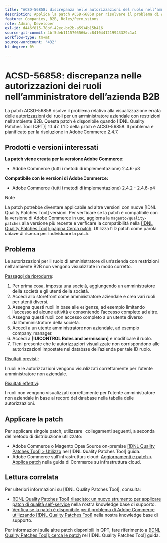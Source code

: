 ```yaml
---
title: "ACSD-56858: discrepanza nelle autorizzazioni del ruolo nell’amministratore dell’azienda B2B"
description: Applica la patch ACSD-56858 per risolvere il problema di Adobe Commerce, in cui le autorizzazioni dei ruoli non vengono visualizzate correttamente per un amministratore aziendale con restrizioni nell’ambiente B2B.
feature: Companies, B2B, Roles/Permissions
role: Admin, Developer
exl-id: d446f815-78bf-42ec-bc2b-a5934b15b416
source-git-commit: 4bf5deb1115705560acc8410441219943329c1a4
workflow-type: tm+mt
source-wordcount: '432'
ht-degree: 0%

---
```


# ACSD-56858: discrepanza nelle autorizzazioni dei ruoli nell’amministratore dell’azienda B2B

La patch ACSD-56858 risolve il problema relativo alla visualizzazione errata delle autorizzazioni dei ruoli per un amministratore aziendale con restrizioni nell’ambiente B2B. Questa patch è disponibile quando [!DNL Quality Patches Tool (QPT)] 1.1.47. L’ID della patch è ACSD-56858. Il problema è pianificato per la risoluzione in Adobe Commerce 2.4.7.

## Prodotti e versioni interessati

**La patch viene creata per la versione Adobe Commerce:**

* Adobe Commerce (tutti i metodi di implementazione) 2.4.6-p3

**Compatibile con le versioni di Adobe Commerce:**

* Adobe Commerce (tutti i metodi di implementazione) 2.4.2 - 2.4.6-p4

>[!NOTE]
>
>La patch potrebbe diventare applicabile ad altre versioni con nuove [!DNL Quality Patches Tool] versioni. Per verificare se la patch è compatibile con la versione di Adobe Commerce in uso, aggiorna la `magento/quality-patches` alla versione più recente e verificare la compatibilità nella [[!DNL Quality Patches Tool]: pagina Cerca patch](https://experienceleague.adobe.com/tools/commerce-quality-patches/index.html). Utilizza l’ID patch come parola chiave di ricerca per individuare la patch.

## Problema

Le autorizzazioni per il ruolo di amministratore di un’azienda con restrizioni nell’ambiente B2B non vengono visualizzate in modo corretto.

<u>Passaggi da riprodurre</u>:

1. Per prima cosa, imposta una società, aggiungendo un amministratore della società e gli utenti della società.
1. Accedi allo storefront come amministratore aziendale e crea vari ruoli per utenti diversi.
1. Assegna questi ruoli in base alle esigenze, ad esempio limitando l’accesso ad alcune attività e consentendo l’accesso completo ad altre.
1. Assegna questi ruoli con accesso completo a un utente diverso dall’amministratore della società.
1. Accedi a un utente amministratore non aziendale, ad esempio company_manager.
1. Accedi a **[!UICONTROL Roles and permission]** e modificare il ruolo.
1. Tieni presente che le autorizzazioni visualizzate non corrispondono alle autorizzazioni impostate nel database dell’azienda per tale ID ruolo.

<u>Risultati previsti</u>:

I ruoli e le autorizzazioni vengono visualizzati correttamente per l’utente amministratore non aziendale.

<u>Risultati effettivi</u>:

I ruoli non vengono visualizzati correttamente per l’utente amministratore non aziendale in base ai record del database nella tabella delle autorizzazioni.

## Applicare la patch

Per applicare singole patch, utilizzare i collegamenti seguenti, a seconda del metodo di distribuzione utilizzato:

* Adobe Commerce o Magento Open Source on-premise [[!DNL Quality Patches Tool] > Utilizzo](https://experienceleague.adobe.com/docs/commerce-operations/tools/quality-patches-tool/usage.html) nel [!DNL Quality Patches Tool] guida.
* Adobe Commerce sull’infrastruttura cloud: [Aggiornamenti e patch > Applica patch](https://experienceleague.adobe.com/docs/commerce-cloud-service/user-guide/develop/upgrade/apply-patches.html) nella guida di Commerce su infrastruttura cloud.

## Lettura correlata

Per ulteriori informazioni su [!DNL Quality Patches Tool], consulta:

* [[!DNL Quality Patches Tool] rilasciato: un nuovo strumento per applicare patch di qualità self-service](/help/announcements/adobe-commerce-announcements/magento-quality-patches-released-new-tool-to-self-serve-quality-patches.md) nella nostra knowledge base di supporto.
* [Verifica se la patch è disponibile per il problema di Adobe Commerce utilizzando [!DNL Quality Patches Tool]](/help/support-tools/patches-available-in-qpt-tool/check-patch-for-magento-issue-with-magento-quality-patches.md) nella nostra knowledge base di supporto.

Per informazioni sulle altre patch disponibili in QPT, fare riferimento a [[!DNL Quality Patches Tool]: cerca le patch](https://experienceleague.adobe.com/tools/commerce-quality-patches/index.html) nel [!DNL Quality Patches Tool] guida.
